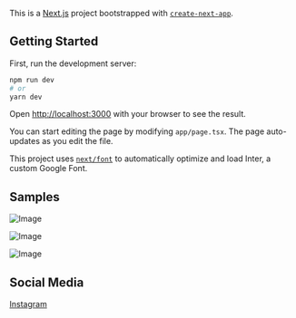 This is a [Next.js](https://nextjs.org/) project bootstrapped with [`create-next-app`](https://github.com/vercel/next.js/tree/canary/packages/create-next-app).

## Getting Started

First, run the development server:

```bash
npm run dev
# or
yarn dev

```

Open [http://localhost:3000](http://localhost:3000) with your browser to see the result.

You can start editing the page by modifying `app/page.tsx`. The page auto-updates as you edit the file.

This project uses [`next/font`](https://nextjs.org/docs/basic-features/font-optimization) to automatically optimize and load Inter, a custom Google Font.

## Samples

![Image](https://github.com/user-attachments/assets/c5dabd75-416a-4b04-b1ce-0b451e46247c)


![Image](https://github.com/user-attachments/assets/5b59d1a5-e4ee-449d-bc98-830948779602)

![Image](https://github.com/user-attachments/assets/b403938a-c922-4fae-89c7-bbbdd2ae04e0)


## Social Media

[Instagram](https://www.instagram.com/ppl_call_me_as_bad_capton?igsh=NG1tYmpsYW5jcWY=)